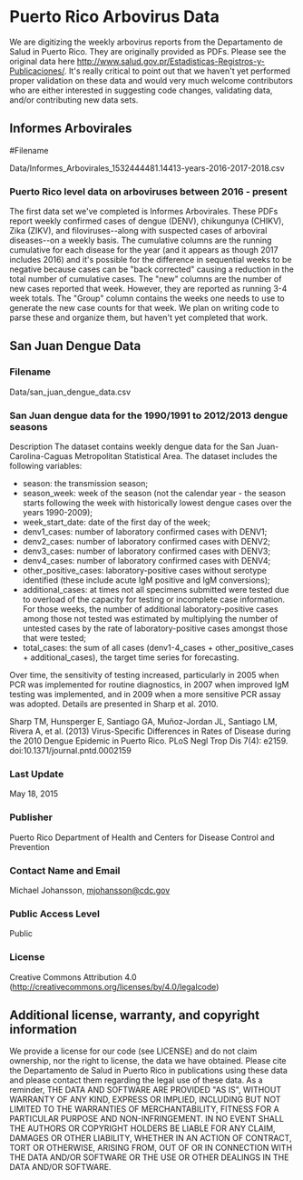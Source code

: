# Puerto Rico Arbovirus Data
We are digitizing the weekly arbovirus reports from the Departamento de Salud in Puerto Rico.  They are originally provided as PDFs.  Please see the original data here  http://www.salud.gov.pr/Estadisticas-Registros-y-Publicaciones/.  It's really critical to point out that we haven't yet performed proper validation on these data and would very much welcome contributors who are either interested in suggesting code changes, validating data, and/or contributing new data sets.

## Informes Arbovirales

#Filename

Data/Informes_Arbovirales_1532444481.14413-years-2016-2017-2018.csv

### Puerto Rico level data on arboviruses between 2016 - present

The first data set we've completed is Informes Arbovirales.  These PDFs report weekly confirmed cases of dengue (DENV), chikungunya (CHIKV), Zika (ZIKV), and filoviruses--along with suspected cases of arboviral diseases--on a weekly basis.  The cumulative columns are the running cumulative for each disease for the year (and it appears as though 2017 includes 2016) and it's possible for the difference in sequential weeks to be negative because cases can be "back corrected" causing a reduction in the total number of cumulative cases.  The "new" columns are the number of new cases reported that week.  However, they are reported as running 3-4 week totals.  The "Group" column contains the weeks one needs to use to generate the new case counts for that week.  We plan on writing code to parse these and organize them, but haven't yet completed that work.

## San Juan Dengue Data

### Filename

Data/san_juan_dengue_data.csv

### San Juan dengue data for the 1990/1991 to 2012/2013 dengue seasons 
Description
The dataset contains weekly dengue data for the San Juan-Carolina-Caguas Metropolitan Statistical Area. The dataset includes the following variables: 

* season: the transmission season; 
* season_week: week of the season (not the calendar year - the season starts following the week with historically lowest dengue cases over the years 1990-2009); 
* week_start_date: date of the first day of the week; 
* denv1_cases: number of laboratory confirmed cases with DENV1; 
* denv2_cases: number of laboratory confirmed cases with DENV2; 
* denv3_cases: number of laboratory confirmed cases with DENV3; 
* denv4_cases: number of laboratory confirmed cases with DENV4; 
* other_positive_cases: laboratory-positive cases without serotype identified (these include acute IgM positive and IgM conversions); 
* additional_cases: at times not all specimens submitted were tested due to overload of the capacity for testing or incomplete case information. For those weeks, the number of additional laboratory-positive cases among those not tested was estimated by multiplying the number of untested cases by the rate of laboratory-positive cases amongst those that were tested; 
* total_cases: the sum of all cases (denv1-4_cases + other_positive_cases + additional_cases), the target time series for forecasting.

Over time, the sensitivity of testing increased, particularly in 2005 when PCR was implemented for routine diagnostics, in 2007 when improved IgM testing was implemented, and in 2009 when a more sensitive PCR assay was adopted. Details are presented in Sharp et al. 2010.

Sharp TM, Hunsperger E, Santiago GA, Muñoz-Jordan JL, Santiago LM, Rivera A, et al. (2013) Virus-Specific Differences in Rates of Disease during the 2010 Dengue Epidemic in Puerto Rico. PLoS Negl Trop Dis 7(4): e2159. doi:10.1371/journal.pntd.0002159 

### Last Update
May 18, 2015 

### Publisher
Puerto Rico Department of Health and Centers for Disease Control and Prevention 

### Contact Name and Email
Michael Johansson, mjohansson@cdc.gov 

### Public Access Level
Public 

### License
Creative Commons Attribution 4.0 (http://creativecommons.org/licenses/by/4.0/legalcode) 

## Additional license, warranty, and copyright information
We provide a license for our code (see LICENSE) and do not claim ownership, nor the right to license, the data we have obtained.  Please cite the Departamento de Salud in Puerto Rico in publications using these data and please contact them regarding the legal use of these data.  As a reminder, THE DATA AND SOFTWARE ARE PROVIDED "AS IS", WITHOUT WARRANTY OF ANY KIND, EXPRESS OR IMPLIED, INCLUDING BUT NOT LIMITED TO THE WARRANTIES OF MERCHANTABILITY, FITNESS FOR A PARTICULAR PURPOSE AND NON-INFRINGEMENT. IN NO EVENT SHALL THE AUTHORS OR COPYRIGHT HOLDERS BE LIABLE FOR ANY CLAIM, DAMAGES OR OTHER LIABILITY, WHETHER IN AN ACTION OF CONTRACT, TORT OR OTHERWISE, ARISING FROM, OUT OF OR IN CONNECTION WITH THE DATA AND/OR SOFTWARE OR THE USE OR OTHER DEALINGS IN THE DATA AND/OR SOFTWARE.
